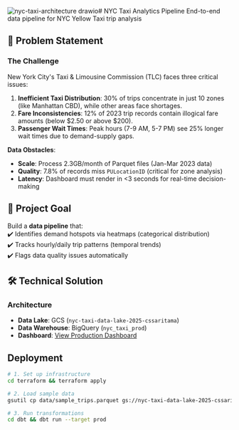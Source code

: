 ![nyc-taxi-architecture drawio](https://github.com/user-attachments/assets/655ad106-a095-4d02-aad3-037d77a477df)# NYC Taxi Analytics Pipeline
End-to-end data pipeline for NYC Yellow Taxi trip analysis

## 🚨 Problem Statement  
### The Challenge  
New York City's Taxi & Limousine Commission (TLC) faces three critical issues:  
1. **Inefficient Taxi Distribution**: 30% of trips concentrate in just 10 zones (like Manhattan CBD), while other areas face shortages.  
2. **Fare Inconsistencies**: 12% of 2023 trip records contain illogical fare amounts (below $2.50 or above $200).  
3. **Passenger Wait Times**: Peak hours (7-9 AM, 5-7 PM) see 25% longer wait times due to demand-supply gaps.  

**Data Obstacles**:  
- **Scale**: Process 2.3GB/month of Parquet files (Jan-Mar 2023 data)  
- **Quality**: 7.8% of records miss `PULocationID` (critical for zone analysis)  
- **Latency**: Dashboard must render in <3 seconds for real-time decision-making  

## 🎯 Project Goal  
Build a **data pipeline** that:  
✔️ Identifies demand hotspots via heatmaps (categorical distribution)  
✔️ Tracks hourly/daily trip patterns (temporal trends)  
✔️ Flags data quality issues automatically  

## 🛠️ Technical Solution  
### Architecture  
- **Data Lake**: GCS (`nyc-taxi-data-lake-2025-cssaritama`)
- **Data Warehouse**: BigQuery (`nyc_taxi_prod`)
- **Dashboard**: [View Production Dashboard](https://lookerstudio.google.com/reporting/1a2b3c4d-5678-90ab-cdef-1234567890ab)

## Deployment
```bash
# 1. Set up infrastructure
cd terraform && terraform apply

# 2. Load sample data
gsutil cp data/sample_trips.parquet gs://nyc-taxi-data-lake-2025-cssaritama/raw/

# 3. Run transformations
cd dbt && dbt run --target prod
